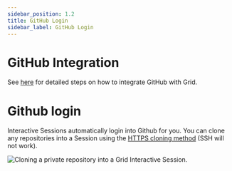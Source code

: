 ```yaml
---
sidebar_position: 1.2
title: GitHub Login
sidebar_label: GitHub Login
---
```


# GitHub Integration
See [here](https://docs.grid.ai/platform/github-integration) for detailed steps on how to integrate GitHub with Grid.

# Github login

Interactive Sessions automatically login into Github for you. You can clone any repositories into a Session using the [HTTPS cloning method](https://docs.github.com/en/github/creating-cloning-and-archiving-repositories/cloning-a-repository#cloning-a-repository-using-the-command-line) (SSH will not work).

![Cloning a private repository into a Grid Interactive Session.](/images/sessions/git_clone_private_repo.gif)
